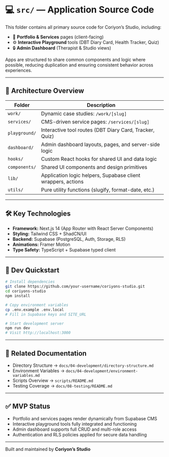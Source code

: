 # 💻 `src/` — Application Source Code

This folder contains all primary source code for Coriyon’s Studio, including:

* 🎨 **Portfolio & Services** pages (client-facing)
* ⚙️ **Interactive Playground** tools (DBT Diary Card, Health Tracker, Quiz)
* 🔒 **Admin Dashboard** (Therapist & Studio views)

Apps are structured to share common components and logic where possible, reducing duplication and ensuring consistent behavior across experiences.

---

## 🧠 Architecture Overview

| Folder        | Description                                                  |
| ------------- | ------------------------------------------------------------ |
| `work/`       | Dynamic case studies: `/work/[slug]`                         |
| `services/`   | CMS-driven service pages: `/services/[slug]`                 |
| `playground/` | Interactive tool routes (DBT Diary Card, Tracker, Quiz)      |
| `dashboard/`  | Admin dashboard layouts, pages, and server-side logic        |
| `hooks/`      | Custom React hooks for shared UI and data logic              |
| `components/` | Shared UI components and design primitives                   |
| `lib/`        | Application logic helpers, Supabase client wrappers, actions |
| `utils/`      | Pure utility functions (slugify, format-date, etc.)          |

---

## 🛠 Key Technologies

* **Framework:** Next.js 14 (App Router with React Server Components)
* **Styling:** Tailwind CSS + ShadCN/UI
* **Backend:** Supabase (PostgreSQL, Auth, Storage, RLS)
* **Animations:** Framer Motion
* **Type Safety:** TypeScript + Supabase typed client

---

## 🚀 Dev Quickstart

```bash
# Install dependencies
git clone https://github.com/your-username/coriyons-studio.git
cd coriyons-studio
npm install

# Copy environment variables
cp .env.example .env.local
# Fill in Supabase keys and SITE_URL

# Start development server
npm run dev
# Visit http://localhost:3000
```

---

## 📁 Related Documentation

* Directory Structure → `docs/04-development/directory-structure.md`
* Environment Variables → `docs/04-development/environment-variables.md`
* Scripts Overview → `scripts/README.md`
* Testing Coverage → `docs/08-testing/README.md`

---

## ✅ MVP Status

* Portfolio and services pages render dynamically from Supabase CMS
* Interactive playground tools fully integrated and functioning
* Admin dashboard supports full CRUD and multi-role access
* Authentication and RLS policies applied for secure data handling

---

Built and maintained by **Coriyon’s Studio**
